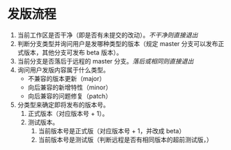 # 发版流程

1. 当前工作区是否干净（即是否有未提交的改动）。*不干净则直接退出*
2. 判断分支类型并询问用户是发哪种类型的版本（规定 master 分支可以发布正式版本，其他分支可发布 beta 版本）。
3. 当前分支是否落后于远程的 master 分支。*落后或相同则直接退出*
4. 询问用户发版内容属于什么类型。
	- 不兼容的版本更新（major）
	- 向后兼容的新增特性（minor）
	- 向后兼容的问题修复（patch）
5. 分类型来确定即将发布的版本号。
	1. 正式版本（对应版本号 + 1）。
	2. 测试版本。
		1. 当前版本号是正式版（对应版本号 + 1，并改成 beta）
		2. 当前版本号是测试版（判断远程是否有相同版本的超前测试版，）
